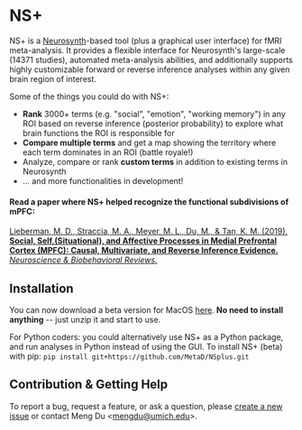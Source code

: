 # NS+
NS+ is a [Neurosynth](www.neurosynth.org)-based tool (plus a graphical user interface) for fMRI meta-analysis. It provides a flexible interface for Neurosynth's large-scale (14371 studies), automated meta-analysis abilities, and additionally supports highly customizable forward or reverse inference analyses within any given brain region of interest.

Some of the things you could do with NS+:
- **Rank** 3000+ terms (e.g. "social", "emotion", "working memory") in any ROI based on reverse inference (posterior probability) to explore what brain functions the ROI is responsible for
- **Compare multiple terms** and get a map showing the territory where each term dominates in an ROI (battle royale!)
- Analyze, compare or rank **custom terms** in addition to existing terms in Neurosynth
- ... and more functionalities in development!

#### Read a paper where NS+ helped recognize the functional subdivisions of mPFC:
[Lieberman, M. D., Straccia, M. A., Meyer, M. L., Du, M., & Tan, K. M. (2019). **Social, Self,(Situational), and Affective Processes in Medial Prefrontal Cortex (MPFC): Causal, Multivariate, and Reverse Inference Evidence.** *Neuroscience & Biobehavioral Reviews.*](http://www.scn.ucla.edu/pdf/Lieberman(2019)NBR.pdf)

## Installation
You can now download a beta version for MacOS [here](https://github.com/MetaD/NSplus/releases). **No need to install anything** -- just unzip it and start to use.

For Python coders: you could alternatively use NS+ as a Python package, and run analyses in Python instead of using the GUI. To install NS+ (beta) with pip: `pip install git+https://github.com/MetaD/NSplus.git`

## Contribution & Getting Help
To report a bug, request a feature, or ask a question, please [create a new issue](https://github.com/MetaD/NSplus/issues/new) or contact Meng Du <<mengdu@umich.edu>>.
